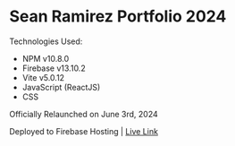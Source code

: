 # Sean Ramirez Portfolio 2024

Technologies Used:
- NPM v10.8.0
- Firebase v13.10.2
- Vite v5.0.12
- JavaScript (ReactJS)
- CSS

Officially Relaunched on June 3rd, 2024

Deployed to Firebase Hosting | [Live Link](https://seanaramirez-portfolio.web.app)





